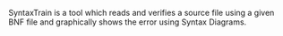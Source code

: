 SyntaxTrain is a tool which reads and verifies a source file using a given BNF file and graphically shows the error using Syntax Diagrams.